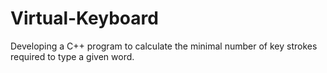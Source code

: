 # Virtual-Keyboard
Developing a C++ program to calculate the minimal number of key strokes required to type a given word.
